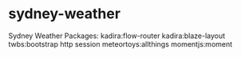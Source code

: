 # sydney-weather
Sydney Weather
Packages: 
kadira:flow-router
kadira:blaze-layout
twbs:bootstrap
http
session
meteortoys:allthings
momentjs:moment
